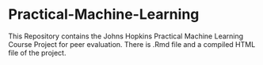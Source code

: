# Practical-Machine-Learning
This Repository contains the Johns Hopkins Practical Machine Learning Course Project for peer evaluation.
There is .Rmd file and a compiled HTML file of the project.
